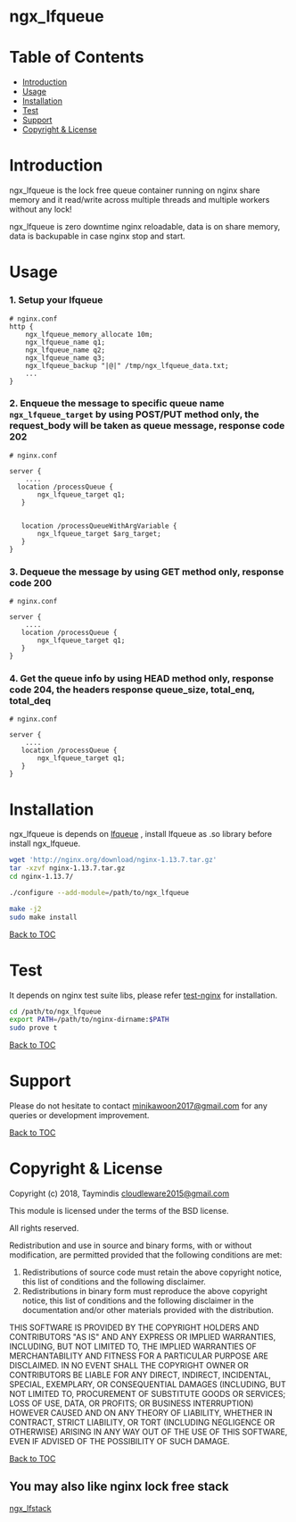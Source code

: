 # ngx_lfqueue


Table of Contents
=================

* [Introduction](#introduction)
* [Usage](#usage)
* [Installation](#installation)
* [Test](#test)
* [Support](#support)
* [Copyright & License](#copyright--license)

Introduction
============

ngx_lfqueue is the lock free queue container running on nginx share memory and it read/write across multiple threads and multiple workers without any lock!

ngx_lfqueue is zero downtime nginx reloadable, data is on share memory, data is backupable in case nginx stop and start.


Usage
=======
### 1. Setup your lfqueue
```nginx
# nginx.conf
http {
    ngx_lfqueue_memory_allocate 10m;
    ngx_lfqueue_name q1;
    ngx_lfqueue_name q2;
    ngx_lfqueue_name q3;
    ngx_lfqueue_backup "|@|" /tmp/ngx_lfqueue_data.txt;	
    ...
}
```

### 2. Enqueue the message to specific queue name `ngx_lfqueue_target` by using POST/PUT method only, the request_body will be taken as queue message, response code 202
```nginx
# nginx.conf

server {
    ....
  location /processQueue {
       ngx_lfqueue_target q1;
   }


   location /processQueueWithArgVariable {
       ngx_lfqueue_target $arg_target;
   }
}
```

### 3. Dequeue the message by using GET method only, response code 200
```nginx
# nginx.conf

server {
    ....
   location /processQueue {
       ngx_lfqueue_target q1;
   }
}
```


### 4. Get the queue info by using HEAD method only, response code 204, the headers response queue_size, total_enq, total_deq
```nginx
# nginx.conf

server {
    ....
   location /processQueue {
       ngx_lfqueue_target q1;
   }
}
```



Installation
============

ngx_lfqueue is depends on [lfqueue](https://github.com/Taymindis/lfqueue) , install lfqueue as .so library before install ngx_lfqueue.


```bash
wget 'http://nginx.org/download/nginx-1.13.7.tar.gz'
tar -xzvf nginx-1.13.7.tar.gz
cd nginx-1.13.7/

./configure --add-module=/path/to/ngx_lfqueue

make -j2
sudo make install
```

[Back to TOC](#table-of-contents)


Test
=====

It depends on nginx test suite libs, please refer [test-nginx](https://github.com/openresty/test-nginx) for installation.


```bash
cd /path/to/ngx_lfqueue
export PATH=/path/to/nginx-dirname:$PATH 
sudo prove t
```

[Back to TOC](#table-of-contents)

Support
=======

Please do not hesitate to contact minikawoon2017@gmail.com for any queries or development improvement.


[Back to TOC](#table-of-contents)

Copyright & License
===================

Copyright (c) 2018, Taymindis <cloudleware2015@gmail.com>

This module is licensed under the terms of the BSD license.

All rights reserved.

Redistribution and use in source and binary forms, with or without
modification, are permitted provided that the following conditions are met:

1. Redistributions of source code must retain the above copyright notice, this
   list of conditions and the following disclaimer.
2. Redistributions in binary form must reproduce the above copyright notice,
   this list of conditions and the following disclaimer in the documentation
   and/or other materials provided with the distribution.

THIS SOFTWARE IS PROVIDED BY THE COPYRIGHT HOLDERS AND CONTRIBUTORS "AS IS" AND
ANY EXPRESS OR IMPLIED WARRANTIES, INCLUDING, BUT NOT LIMITED TO, THE IMPLIED
WARRANTIES OF MERCHANTABILITY AND FITNESS FOR A PARTICULAR PURPOSE ARE
DISCLAIMED. IN NO EVENT SHALL THE COPYRIGHT OWNER OR CONTRIBUTORS BE LIABLE FOR
ANY DIRECT, INDIRECT, INCIDENTAL, SPECIAL, EXEMPLARY, OR CONSEQUENTIAL DAMAGES
(INCLUDING, BUT NOT LIMITED TO, PROCUREMENT OF SUBSTITUTE GOODS OR SERVICES;
LOSS OF USE, DATA, OR PROFITS; OR BUSINESS INTERRUPTION) HOWEVER CAUSED AND
ON ANY THEORY OF LIABILITY, WHETHER IN CONTRACT, STRICT LIABILITY, OR TORT
(INCLUDING NEGLIGENCE OR OTHERWISE) ARISING IN ANY WAY OUT OF THE USE OF THIS
SOFTWARE, EVEN IF ADVISED OF THE POSSIBILITY OF SUCH DAMAGE.

[Back to TOC](#table-of-contents)



## You may also like nginx lock free stack 

[ngx_lfstack](https://github.com/Taymindis/ngx_lfstack)

